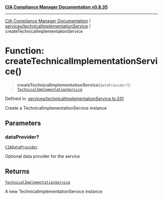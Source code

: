 [**CIA Compliance Manager Documentation v0.8.35**](../../../README.md)

***

[CIA Compliance Manager Documentation](../../../modules.md) / [services/technicalImplementationService](../README.md) / createTechnicalImplementationService

# Function: createTechnicalImplementationService()

> **createTechnicalImplementationService**(`dataProvider?`): [`TechnicalImplementationService`](../classes/TechnicalImplementationService.md)

Defined in: [services/technicalImplementationService.ts:331](https://github.com/Hack23/cia-compliance-manager/blob/b297770fc62abf558e2711cd029bbbe74e6c5cfb/src/services/technicalImplementationService.ts#L331)

Create a TechnicalImplementationService instance

## Parameters

### dataProvider?

[`CIADataProvider`](../../../types/interfaces/CIADataProvider.md)

Optional data provider for the service

## Returns

[`TechnicalImplementationService`](../classes/TechnicalImplementationService.md)

A new TechnicalImplementationService instance
